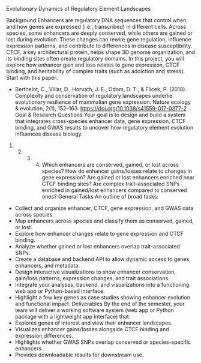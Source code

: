 Evolutionary Dynamics of Regulatory Element Landscapes

Background
Enhancers are regulatory DNA sequences that control when and how genes are expressed (i.e., transcribed) in
different cells. Across species, some enhancers are deeply conserved, while others are gained or lost during
evolution. These changes can rewire gene regulation, influence expression patterns, and contribute to differences
in disease susceptibility. CTCF, a key architectural protein, helps shape 3D genome organization, and its binding
sites often create regulatory domains.
In this project, you will explore how enhancer gain and loss relates to gene expression, CTCF binding, and
heritability of complex traits (such as addiction and stress).
Start with this paper:
- Berthelot, C., Villar, D., Horvath, J. E., Odom, D. T., & Flicek, P. (2018). Complexity and conservation of
regulatory landscapes underlie evolutionary resilience of mammalian gene expression. Nature
ecology & evolution, 2(1), 152–163. https://doi.org/10.1038/s41559-017-0377-2
Goal & Research Questions
Your goal is to design and build a system that integrates cross-species enhancer data, gene expression, CTCF
binding, and GWAS results to uncover how regulatory element evolution influences disease biology.
1. 2. 3. 4. Which enhancers are conserved, gained, or lost across species?
How do enhancer gains/losses relate to changes in gene expression?
Are gained or lost enhancers enriched near CTCF binding sites?
Are complex trait–associated SNPs enriched in gained/lost enhancers compared to conserved ones?
General Tasks
An outline of broad tasks:
- Collect and organize enhancer, CTCF, gene expression, and GWAS data across species.
- Map enhancers across species and classify them as conserved, gained, or lost.
- Explore how enhancer changes relate to gene expression and CTCF binding.
- Analyze whether gained or lost enhancers overlap trait-associated SNPs.
- Create a database and backend API to allow dynamic access to genes, enhancers, and metadata.
- Design interactive visualizations to show enhancer conservation, gain/loss patterns, expression changes,
and trait associations.
- Integrate your analyses, backend, and visualizations into a functioning web app or Python-based interface.
- Highlight a few key genes as case studies showing enhancer evolution and functional impact.
Deliverables
By the end of the semester, your team will deliver a working software system (web app or Python package with a
lightweight app interface) that:
- Explores genes of interest and view their enhancer landscapes.
- Visualizes enhancer gains/losses alongside CTCF binding and expression differences.
- Highlights whether GWAS SNPs overlap conserved or species-specific enhancers.
- Provides downloadable results for downstream use.
